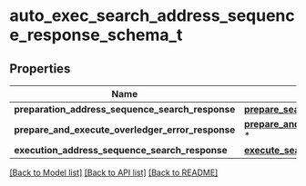 # auto_exec_search_address_sequence_response_schema_t

## Properties
Name | Type | Description | Notes
------------ | ------------- | ------------- | -------------
**preparation_address_sequence_search_response** | [**prepare_search_response_schema_t**](prepare_search_response_schema.md) \* |  | [optional] 
**prepare_and_execute_overledger_error_response** | [**prepare_and_execute_overledger_error_response_t**](prepare_and_execute_overledger_error_response.md) \* |  | [optional] 
**execution_address_sequence_search_response** | [**execute_search_sequence_response_t**](execute_search_sequence_response.md) \* |  | [optional] 

[[Back to Model list]](../README.md#documentation-for-models) [[Back to API list]](../README.md#documentation-for-api-endpoints) [[Back to README]](../README.md)


